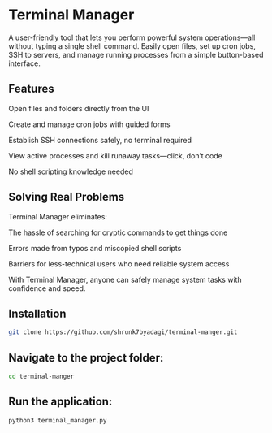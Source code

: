 # Terminal Manager

A user-friendly tool that lets you perform powerful system operations—all without typing a single shell command.
Easily open files, set up cron jobs, SSH to servers, and manage running processes from a simple button-based interface.

## Features

Open files and folders directly from the UI

Create and manage cron jobs with guided forms

Establish SSH connections safely, no terminal required

View active processes and kill runaway tasks—click, don’t code

No shell scripting knowledge needed

## Solving Real Problems

Terminal Manager eliminates:

The hassle of searching for cryptic commands to get things done

Errors made from typos and miscopied shell scripts

Barriers for less-technical users who need reliable system access

With Terminal Manager, anyone can safely manage system tasks with confidence and speed.

## Installation



```bash
git clone https://github.com/shrunk7byadagi/terminal-manger.git
```
## Navigate to the project folder:
```bash
cd terminal-manger
```
## Run the application:
```bash
python3 terminal_manager.py
```
